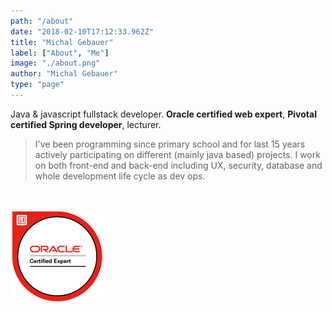 ```yaml
---
path: "/about"
date: "2018-02-10T17:12:33.962Z"
title: "Michal Gebauer"
label: ["About", "Me"]
image: "./about.png"
author: "Michal Gebauer"
type: "page"
---
```


Java & javascript fullstack developer. **Oracle certified web expert**, **Pivotal certified Spring developer**, lecturer.

> I've been programming since primary school and for last 15 years actively participating on different (mainly java based) projects. I work on both front-end and back-end including UX, security, database and whole development life cycle as dev ops.

</br>

![Oracle certified](oracle_expert.png)
